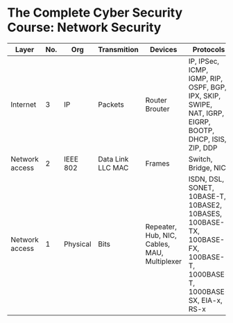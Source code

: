 # The Complete Cyber Security Course: Network Security

| Layer | No. | Org | Transmition | Devices | Protocols |
| --- | --- | ---|---| ---| ---|
| Internet | 3 | IP | Packets | Router Brouter | IP, IPSec, ICMP, IGMP, RIP, OSPF, BGP, IPX, SKIP, SWIPE, NAT, IGRP, EIGRP, BOOTP, DHCP, ISIS, ZIP, DDP |
| Network access | 2 | IEEE 802 | Data Link LLC MAC | Frames | Switch, Bridge, NIC | Ethernet, 802.3, Token Rin5 802.5, ATM, FDDI, 802.4, Wi-Fi 802.11, PPP, L2TP, SLIP, ARP, RARP, 802.1AE MACSec, HDLC |
| Network access | 1 | Physical | Bits | Repeater, Hub, NIC, Cables, MAU, Multiplexer | ISDN, DSL, SONET, 10BASE-T, 10BASE2, 10BASES, 100BASE-TX, 100BASE-FX, 100BASE-T, 1000BASE-T, 1000BASE-SX, EIA-x, RS-x |

